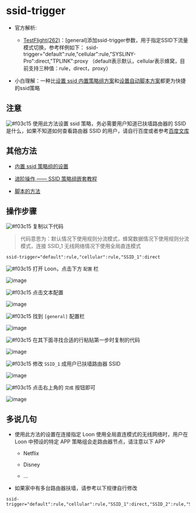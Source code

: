 # ssid-trigger

- 官方解析:

  - [TestFlight(262)](https://t.me/LoonNews/426)：[general]添加ssid-trigger参数，用于指定SSID下流量模式切换，参考样例如下： ssid-trigger="default":rule,"cellular":rule,"SYSLINY-Pro":direct,"TPLINK":proxy （default表示默认，cellular表示蜂窝，目前支持三种值：rule，direct，proxy）

- 小白理解：一种比[设置 ssid 内置策略组方案](https://github.com/chiupam/tutorial/blob/master/Loon/Plus/ssid.md)和[设置自动脚本方案](https://t.me/cool_scripts/141)都更为快捷的ssid策略

## 注意

![#f03c15](https://placehold.it/15/f03c15/000000?text=+) 使用此方法设置 ssid 策略，务必需要用户知道已扶墙路由器的 SSID 是什么，如果不知道如何查看路由器 SSID 的用户，请自行百度或者参考[百度文库](https://wenku.baidu.com/view/9cfde0060166f5335a8102d276a20029bd64631f.html)

## 其他方法

- [内置 ssid 策略组的设置](https://github.com/chiupam/tutorial/blob/master/Loon/Plus/ssid.md)

- [进阶操作 —— SSID 策略组嵌套教程](https://github.com/ArriettyQAQ/loon_tutorial)

- [脚本的方法](https://t.me/cool_scripts/141)

## 操作步骤

![#f03c15](https://placehold.it/15/f03c15/000000?text=+) 复制以下代码

> 代码意思为：默认情况下使用规则分流模式，蜂窝数据情况下使用规则分流模式，连接 SSID_1 无线网络情况下使用全局直连模式

```
ssid-trigger="default":rule,"cellular":rule,"SSID_1":direct
```

![#f03c15](https://placehold.it/15/f03c15/000000?text=+) 打开 Loon，点击下方 `配置` 栏

![image](https://raw.githubusercontent.com/chiupam/tutorial-image/master/Loon/Plus/ssid-trigger_1.jpg)

![#f03c15](https://placehold.it/15/f03c15/000000?text=+) 点击文本配置

![image](https://raw.githubusercontent.com/chiupam/tutorial-image/master/Loon/Plus/ssid-trigger_2.jpg)

![#f03c15](https://placehold.it/15/f03c15/000000?text=+) 找到 `[general]` 配置栏

![image](https://raw.githubusercontent.com/chiupam/tutorial-image/master/Loon/Plus/ssid-trigger_3.jpg)

![#f03c15](https://placehold.it/15/f03c15/000000?text=+) 在其下面寻找合适的行粘贴第一步时复制的代码

![image](https://raw.githubusercontent.com/chiupam/tutorial-image/master/Loon/Plus/ssid-trigger_4.jpg)

![#f03c15](https://placehold.it/15/f03c15/000000?text=+) 修改 `SSID_1` 成用户已扶墙路由器 SSID 

![image](https://raw.githubusercontent.com/chiupam/tutorial-image/master/Loon/Plus/ssid-trigger_5.jpg)

![#f03c15](https://placehold.it/15/f03c15/000000?text=+) 点击右上角的 `完成` 按钮即可

![image](https://raw.githubusercontent.com/chiupam/tutorial-image/master/Loon/Plus/ssid-trigger_6.jpg)

## 多说几句

- 使用此方法的设置在连接指定 Loon 使用全局直连模式的无线网络时，用户在 Loon 中预设的特定 APP 策略组会走路由器节点，请注意以下 APP

  - Netflix

  - Disney

  - ...

- 如果家中有多台路由器扶墙，请参考以下规律自行修改

```
ssid-trigger="default":rule,"cellular":rule,"SSID_1":direct,"SSID_2":rule,"SSID_3":proxy
```
